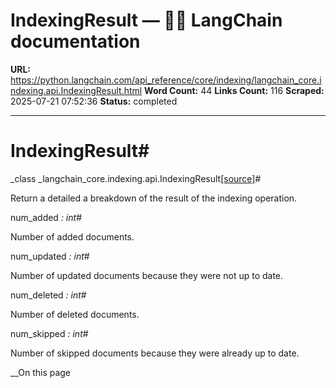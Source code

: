 # IndexingResult — 🦜🔗 LangChain  documentation

**URL:** https://python.langchain.com/api_reference/core/indexing/langchain_core.indexing.api.IndexingResult.html
**Word Count:** 44
**Links Count:** 116
**Scraped:** 2025-07-21 07:52:36
**Status:** completed

---

# IndexingResult\#

_class _langchain\_core.indexing.api.IndexingResult[\[source\]](https://python.langchain.com/api_reference/_modules/langchain_core/indexing/api.html#IndexingResult)\#     

Return a detailed a breakdown of the result of the indexing operation.

num\_added _: int_\#     

Number of added documents.

num\_updated _: int_\#     

Number of updated documents because they were not up to date.

num\_deleted _: int_\#     

Number of deleted documents.

num\_skipped _: int_\#     

Number of skipped documents because they were already up to date.

__On this page